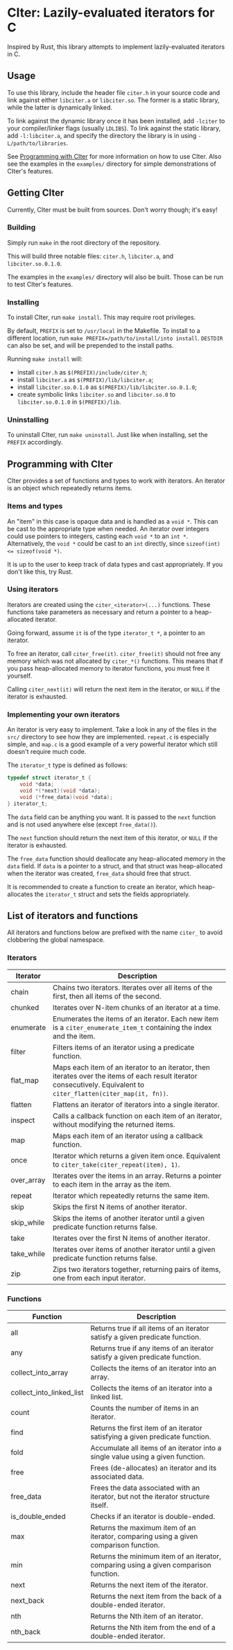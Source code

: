 <!--
 |
 | CIter - C library for lazily-evaluated iterators.
 | Copyright (C) 2024  Kian Kasad <kian@kasad.com>
 |
 | This file is part of CIter.
 |
 | CIter is free software: you can redistribute it and/or modify it under the terms
 | of the GNU Lesser General Public License as published by the Free Software
 | Foundation, version 3 of the License.
 |
 | CIter is distributed in the hope that it will be useful, but WITHOUT ANY
 | WARRANTY; without even the implied warranty of MERCHANTABILITY or FITNESS FOR A
 | PARTICULAR PURPOSE. See the GNU Lesser General Public License for more details.
 |
 | You should have received a copy of the GNU Lesser General Public License along
 | with CIter. If not, see <https://www.gnu.org/licenses/>.
 |
 +-->

# CIter: Lazily-evaluated iterators for C

Inspired by Rust, this library attempts to implement lazily-evaluated iterators
in C.

## Usage

To use this library, include the header file `citer.h` in your source code and link against either `libciter.a` or `libciter.so`.
The former is a static library, while the latter is dynamically linked.

To link against the dynamic library once it has been installed, add `-lciter` to your compiler/linker flags (usually `LDLIBS`).
To link against the static library, add `-l:libciter.a`, and specify the directory the library is in using `-L/path/to/libraries`.

See [Programming with CIter](#programming-with-citer) for more information on how to use CIter.
Also see the examples in the `examples/` directory for simple demonstrations of CIter's features.

## Getting CIter

Currently, CIter must be built from sources.
Don't worry though; it's easy!

### Building

Simply run `make` in the root directory of the repository.

This will build three notable files: `citer.h`, `libciter.a`, and `libciter.so.0.1.0`.

The examples in the `examples/` directory will also be built.
Those can be run to test CIter's features.

### Installing

To install CIter, run `make install`.
This may require root privileges.

By default, `PREFIX` is set to `/usr/local` in the Makefile.
To install to a different location, run `make PREFIX=/path/to/install/into install`.
`DESTDIR` can also be set, and will be prepended to the install paths.

Running `make install` will:
 - install `citer.h` as `$(PREFIX)/include/citer.h`;
 - install `libciter.a` as `$(PREFIX)/lib/libciter.a`;
 - install `libciter.so.0.1.0` as `$(PREFIX)/lib/libciter.so.0.1.0`;
 - create symbolic links `libciter.so` and `libciter.so.0` to `libciter.so.0.1.0` in `$(PREFIX)/lib`.

### Uninstalling

To uninstall CIter, run `make uninstall`.
Just like when installing, set the `PREFIX` accordingly.

## Programming with CIter

CIter provides a set of functions and types to work with iterators.
An iterator is an object which repeatedly returns items.

### Items and types

An "item" in this case is opaque data and is handled as a `void *`.
This can be cast to the appropriate type when needed.
An iterator over integers could use pointers to integers, casting each `void *` to an `int *`.
Alternatively, the `void *` could be cast to an `int` directly, since `sizeof(int) <= sizeof(void *)`.

It is up to the user to keep track of data types and cast appropriately.
If you don't like this, try Rust.

### Using iterators

Iterators are created using the `citer_<iterator>(...)` functions.
These functions take parameters as necessary and return a pointer to a heap-allocated iterator.

Going forward, assume `it` is of the type `iterator_t *`, a pointer to an iterator.

To free an iterator, call `citer_free(it)`.
`citer_free(it)` should not free any memory which was not allocated by `citer_*()` functions.
This means that if you pass heap-allocated memory to iterator functions, you must free it yourself.

Calling `citer_next(it)` will return the next item in the iterator, or `NULL` if the iterator is exhausted.

### Implementing your own iterators

An iterator is very easy to implement.
Take a look in any of the files in the `src/` directory to see how they are implemented.
`repeat.c` is especially simple, and `map.c` is a good example of a very powerful iterator
which still doesn't require much code.

The `iterator_t` type is defined as follows:
```c
typedef struct iterator_t {
    void *data;
    void *(*next)(void *data);
    void (*free_data)(void *data);
} iterator_t;
```

The `data` field can be anything you want.
It is passed to the `next` function and is not used anywhere else (except `free_data()`).

The `next` function should return the next item of this iterator, or `NULL` if the iterator is exhausted.

The `free_data` function should deallocate any heap-allocated memory in the `data` field.
If `data` is a pointer to a struct, and that struct was heap-allocated when the iterator was created,
`free_data` should free that struct.

It is recommended to create a function to create an iterator,
which heap-allocates the `iterator_t` struct and sets the fields appropriately.

## List of iterators and functions

All iterators and functions below are prefixed with the name `citer_` to avoid clobbering the global namespace.

### Iterators

| Iterator   | Description                                                                                                         |
| ---        | ---                                                                                                                 |
| chain      | Chains two iterators. Iterates over all items of the first, then all items of the second.                           |
| chunked    | Iterates over N-item chunks of an iterator at a time.                                                               |
| enumerate  | Enumerates the items of an iterator. Each new item is a `citer_enumerate_item_t` containing the index and the item. |
| filter     | Filters items of an iterator using a predicate function.                                                            |
| flat_map   | Maps each item of an iterator to an iterator, then iterates over the items of each result iterator consecutively. Equivalent to `citer_flatten(citer_map(it, fn))`. |
| flatten    | Flattens an iterator of iterators into a single iterator.                                                           |
| inspect    | Calls a callback function on each item of an iterator, without modifying the returned items.                        |
| map        | Maps each item of an iterator using a callback function.                                                            |
| once       | Iterator which returns a given item once. Equivalent to `citer_take(citer_repeat(item), 1)`.                        |
| over_array | Iterates over the items in an array. Returns a pointer to each item in the array as the item.                       |
| repeat     | Iterator which repeatedly returns the same item.                                                                    |
| skip       | Skips the first N items of another iterator.                                                                        |
| skip_while | Skips the items of another iterator until a given predicate function returns false.                                 |
| take       | Iterates over the first N items of another iterator.                                                                |
| take_while | Iterates over items of another iterator until a given predicate function returns false.                             |
| zip        | Zips two iterators together, returning pairs of items, one from each input iterator.                                |

### Functions

| Function   | Description                                                                           |
| ---        | ---                                                                                   |
| all        | Returns true if all items of an iterator satisfy a given predicate function.          |
| any        | Returns true if any items of an iterator satisfy a given predicate function.          |
| collect_into_array       | Collects the items of an iterator into an array.                                      |
| collect_into_linked_list | Collects the items of an iterator into a linked list.                                 |
| count      | Counts the number of items in an iterator.                                            |
| find       | Returns the first item of an iterator satisfying a given predicate function.          |
| fold       | Accumulate all items of an iterator into a single value using a given function.       |
| free       | Frees (de-allocates) an iterator and its associated data.                             |
| free_data  | Frees the data associated with an iterator, but not the iterator structure itself.    |
| is_double_ended | Checks if an iterator is double-ended.                                           |
| max        | Returns the maximum item of an iterator, comparing using a given comparison function. |
| min        | Returns the minimum item of an iterator, comparing using a given comparison function. |
| next       | Returns the next item of the iterator.                                                |
| next_back  | Returns the next item from the back of a double-ended iterator.                       |
| nth        | Returns the Nth item of an iterator.                                                  |
| nth_back   | Returns the Nth item from the end of a double-ended iterator.                         |
